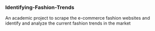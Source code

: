 ### Identifying-Fashion-Trends
An academic project to scrape the e-commerce fashion websites and identify and analyze the current fashion trends in the market
